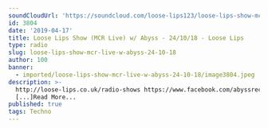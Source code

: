 ```yaml
---
soundCloudUrl: 'https://soundcloud.com/loose-lips123/loose-lips-show-mcr-live-w-abyss-241018'
id: 3804
date: '2019-04-17'
title: Loose Lips Show (MCR Live) w/ Abyss - 24/10/18 - Loose Lips
type: radio
slug: loose-lips-show-mcr-live-w-abyss-24-10-18
author: 100
banner:
  - imported/loose-lips-show-mcr-live-w-abyss-24-10-18/image3804.jpeg
description: >-
  http://loose-lips.co.uk/radio-shows https://www.facebook.com/abyssrecordings
  [...]Read More...
published: true
tags: Techno
---
```

